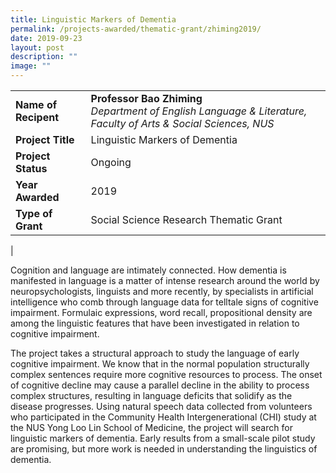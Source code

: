 ```yaml
---
title: Linguistic Markers of Dementia
permalink: /projects-awarded/thematic-grant/zhiming2019/
date: 2019-09-23
layout: post
description: ""
image: ""
---
```


|  |  |
|---|---|
| **Name of Recipent** | **Professor Bao Zhiming**<br>_Department of English Language & Literature, Faculty of Arts & Social Sciences, NUS_ |
| **Project Title** | Linguistic Markers of Dementia |
| **Project Status** | Ongoing |
| **Year Awarded** | 2019 |
| **Type of Grant** | Social Science Research Thematic Grant |
|

Cognition and language are intimately connected. How dementia is manifested in language is a matter of intense research around the world by neuropsychologists, linguists and more recently, by specialists in artificial intelligence who comb through language data for telltale signs of cognitive impairment. Formulaic expressions, word recall, propositional density are among the linguistic features that have been investigated in relation to cognitive impairment.

The project takes a structural approach to study the language of early cognitive impairment. We know that in the normal population structurally complex sentences require more cognitive resources to process. The onset of cognitive decline may cause a parallel decline in the ability to process complex structures, resulting in language deficits that solidify as the disease progresses. Using natural speech data collected from volunteers who participated in the Community Health Intergenerational (CHI) study at the NUS Yong Loo Lin School of Medicine, the project will search for linguistic markers of dementia. Early results from a small-scale pilot study are promising, but more work is needed in understanding the linguistics of dementia.